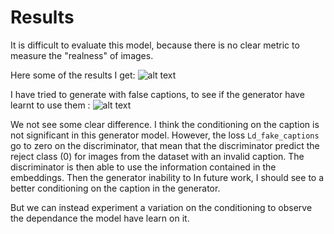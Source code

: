 
# Results

It is difficult to evaluate this model, because there is no clear metric to measure the "realness" of images.

Here some of the results I get:
![alt text](/home/louis/code/ift6266/docs/static_files/random.jpg "Results")

I have tried to generate with false captions, to see if the generator have learnt to use them :
![alt text](/home/louis/code/ift6266/docs/static_files/wrong_captions.jpg "Wrong captions")

We not see some clear difference. I think the conditioning on the caption is not significant in this generator model. However, the loss `Ld_fake_captions`
go to zero on the discriminator, that mean that the discriminator predict the reject class (0) for images from the dataset with an invalid caption. The discriminator is then able to use the information contained in the embeddings.
Then the generator inability to
In future work, I should see to a better conditioning on the caption in the generator.


But we can instead experiment a variation on the conditioning to observe the dependance the model have learn on it.
